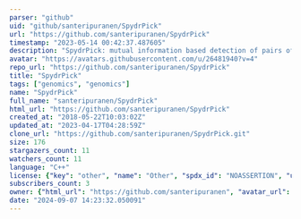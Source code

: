 ```yaml
---
parser: "github"
uid: "github/santeripuranen/SpydrPick"
url: "https://github.com/santeripuranen/SpydrPick"
timestamp: "2023-05-14 00:42:37.487605"
description: "SpydrPick: mutual information based detection of pairs of genomic loci co-evolving under a shared selective pressure."
avatar: "https://avatars.githubusercontent.com/u/26481940?v=4"
repo_url: "https://github.com/santeripuranen/SpydrPick"
title: "SpydrPick"
tags: ["genomics", "genomics"]
name: "SpydrPick"
full_name: "santeripuranen/SpydrPick"
html_url: "https://github.com/santeripuranen/SpydrPick"
created_at: "2018-05-22T10:03:02Z"
updated_at: "2023-04-17T04:28:59Z"
clone_url: "https://github.com/santeripuranen/SpydrPick.git"
size: 176
stargazers_count: 11
watchers_count: 11
language: "C++"
license: {"key": "other", "name": "Other", "spdx_id": "NOASSERTION", "url": null, "node_id": "MDc6TGljZW5zZTA="}
subscribers_count: 3
owner: {"html_url": "https://github.com/santeripuranen", "avatar_url": "https://avatars.githubusercontent.com/u/26481940?v=4", "login": "santeripuranen", "type": "User"}
date: "2024-09-07 14:23:32.050091"
---
```

